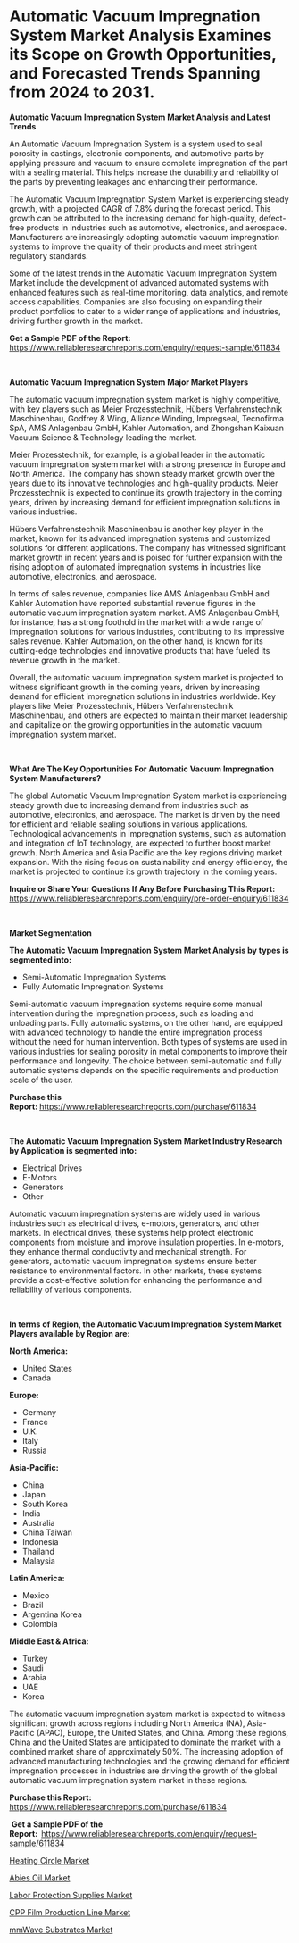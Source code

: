 <p><h1>Automatic Vacuum Impregnation System Market Analysis Examines its Scope on Growth Opportunities, and Forecasted Trends Spanning from 2024 to 2031.</h1></p><p><strong>Automatic Vacuum Impregnation System Market Analysis and Latest Trends</strong></p>
<p><p>An Automatic Vacuum Impregnation System is a system used to seal porosity in castings, electronic components, and automotive parts by applying pressure and vacuum to ensure complete impregnation of the part with a sealing material. This helps increase the durability and reliability of the parts by preventing leakages and enhancing their performance.</p><p>The Automatic Vacuum Impregnation System Market is experiencing steady growth, with a projected CAGR of 7.8% during the forecast period. This growth can be attributed to the increasing demand for high-quality, defect-free products in industries such as automotive, electronics, and aerospace. Manufacturers are increasingly adopting automatic vacuum impregnation systems to improve the quality of their products and meet stringent regulatory standards.</p><p>Some of the latest trends in the Automatic Vacuum Impregnation System Market include the development of advanced automated systems with enhanced features such as real-time monitoring, data analytics, and remote access capabilities. Companies are also focusing on expanding their product portfolios to cater to a wider range of applications and industries, driving further growth in the market.</p></p>
<p><strong>Get a Sample PDF of the Report:&nbsp;</strong> <a href="https://www.reliableresearchreports.com/enquiry/request-sample/611834">https://www.reliableresearchreports.com/enquiry/request-sample/611834</a></p>
<p>&nbsp;</p>
<p><strong>Automatic Vacuum Impregnation System Major Market Players</strong></p>
<p><p>The automatic vacuum impregnation system market is highly competitive, with key players such as Meier Prozesstechnik, Hübers Verfahrenstechnik Maschinenbau, Godfrey & Wing, Alliance Winding, Impregseal, Tecnofirma SpA, AMS Anlagenbau GmbH, Kahler Automation, and Zhongshan Kaixuan Vacuum Science & Technology leading the market.</p><p>Meier Prozesstechnik, for example, is a global leader in the automatic vacuum impregnation system market with a strong presence in Europe and North America. The company has shown steady market growth over the years due to its innovative technologies and high-quality products. Meier Prozesstechnik is expected to continue its growth trajectory in the coming years, driven by increasing demand for efficient impregnation solutions in various industries.</p><p>Hübers Verfahrenstechnik Maschinenbau is another key player in the market, known for its advanced impregnation systems and customized solutions for different applications. The company has witnessed significant market growth in recent years and is poised for further expansion with the rising adoption of automated impregnation systems in industries like automotive, electronics, and aerospace.</p><p>In terms of sales revenue, companies like AMS Anlagenbau GmbH and Kahler Automation have reported substantial revenue figures in the automatic vacuum impregnation system market. AMS Anlagenbau GmbH, for instance, has a strong foothold in the market with a wide range of impregnation solutions for various industries, contributing to its impressive sales revenue. Kahler Automation, on the other hand, is known for its cutting-edge technologies and innovative products that have fueled its revenue growth in the market.</p><p>Overall, the automatic vacuum impregnation system market is projected to witness significant growth in the coming years, driven by increasing demand for efficient impregnation solutions in industries worldwide. Key players like Meier Prozesstechnik, Hübers Verfahrenstechnik Maschinenbau, and others are expected to maintain their market leadership and capitalize on the growing opportunities in the automatic vacuum impregnation system market.</p></p>
<p>&nbsp;</p>
<p><strong>What Are The Key Opportunities For Automatic Vacuum Impregnation System Manufacturers?</strong></p>
<p><p>The global Automatic Vacuum Impregnation System market is experiencing steady growth due to increasing demand from industries such as automotive, electronics, and aerospace. The market is driven by the need for efficient and reliable sealing solutions in various applications. Technological advancements in impregnation systems, such as automation and integration of IoT technology, are expected to further boost market growth. North America and Asia Pacific are the key regions driving market expansion. With the rising focus on sustainability and energy efficiency, the market is projected to continue its growth trajectory in the coming years.</p></p>
<p><strong>Inquire or Share Your Questions If Any Before Purchasing This Report:</strong> <a href="https://www.reliableresearchreports.com/enquiry/pre-order-enquiry/611834">https://www.reliableresearchreports.com/enquiry/pre-order-enquiry/611834</a></p>
<p>&nbsp;</p>
<p><strong>Market Segmentation</strong></p>
<p><strong>The Automatic Vacuum Impregnation System Market Analysis by types is segmented into:</strong></p>
<p><ul><li>Semi-Automatic Impregnation Systems</li><li>Fully Automatic Impregnation Systems</li></ul></p>
<p><p>Semi-automatic vacuum impregnation systems require some manual intervention during the impregnation process, such as loading and unloading parts. Fully automatic systems, on the other hand, are equipped with advanced technology to handle the entire impregnation process without the need for human intervention. Both types of systems are used in various industries for sealing porosity in metal components to improve their performance and longevity. The choice between semi-automatic and fully automatic systems depends on the specific requirements and production scale of the user.</p></p>
<p><strong>Purchase this Report:&nbsp;</strong><a href="https://www.reliableresearchreports.com/purchase/611834">https://www.reliableresearchreports.com/purchase/611834</a></p>
<p>&nbsp;</p>
<p><strong>The Automatic Vacuum Impregnation System Market Industry Research by Application is segmented into:</strong></p>
<p><ul><li>Electrical Drives</li><li>E-Motors</li><li>Generators</li><li>Other</li></ul></p>
<p><p>Automatic vacuum impregnation systems are widely used in various industries such as electrical drives, e-motors, generators, and other markets. In electrical drives, these systems help protect electronic components from moisture and improve insulation properties. In e-motors, they enhance thermal conductivity and mechanical strength. For generators, automatic vacuum impregnation systems ensure better resistance to environmental factors. In other markets, these systems provide a cost-effective solution for enhancing the performance and reliability of various components.</p></p>
<p>&nbsp;</p>
<p><strong>In terms of Region, the Automatic Vacuum Impregnation System Market Players available by Region are:</strong></p>
<p>
    <p> <strong> North America: </strong>
        <ul>
            <li>United States</li>
            <li>Canada</li>
        </ul>
        </p> 
    <p> <strong> Europe: </strong>
        <ul>
            <li>Germany</li>
            <li>France</li>
            <li>U.K.</li>
            <li>Italy</li>
            <li>Russia</li>
        </ul>
        </p> 
    <p> <strong> Asia-Pacific: </strong>
        <ul>
            <li>China</li>
            <li>Japan</li>
            <li>South Korea</li>
            <li>India</li>
            <li>Australia</li>
            <li>China Taiwan</li>
            <li>Indonesia</li>
            <li>Thailand</li>
            <li>Malaysia</li>
        </ul>
        </p> 
    <p> <strong> Latin America: </strong>
        <ul>
            <li>Mexico</li>
            <li>Brazil</li>
            <li>Argentina Korea</li>
            <li>Colombia</li>
        </ul>
        </p> 
    <p> <strong> Middle East & Africa: </strong>
        <ul>
            <li>Turkey</li>
            <li>Saudi</li>
            <li>Arabia</li>
            <li>UAE</li>
            <li>Korea</li>
        </ul>
    </p>
    </p>
<p><p>The automatic vacuum impregnation system market is expected to witness significant growth across regions including North America (NA), Asia-Pacific (APAC), Europe, the United States, and China. Among these regions, China and the United States are anticipated to dominate the market with a combined market share of approximately 50%. The increasing adoption of advanced manufacturing technologies and the growing demand for efficient impregnation processes in industries are driving the growth of the global automatic vacuum impregnation system market in these regions.</p></p>
<p><strong>Purchase this Report: </strong><a href="https://www.reliableresearchreports.com/purchase/611834">https://www.reliableresearchreports.com/purchase/611834</a></p>
<p>&nbsp;<strong>Get a Sample PDF of the Report:&nbsp;&nbsp;</strong><a href="https://www.reliableresearchreports.com/enquiry/request-sample/611834">https://www.reliableresearchreports.com/enquiry/request-sample/611834</a></p>
<p><strong></strong></p>
<p><p><a href="https://medium.com/@ginawindler1/heating-circle-market-outlook-industry-overview-and-forecast-2024-to-2031-04a8e1ca6b45">Heating Circle Market</a></p><p><a href="https://medium.com/@ginawindler1/abies-oil-market-size-reveals-the-best-marketing-channels-in-global-industry-94e5d05c2de8">Abies Oil Market</a></p><p><a href="https://medium.com/@ginawindler1/labor-protection-supplies-market-size-and-market-trends-complete-industry-overview-2024-to-2031-6e9903c781df">Labor Protection Supplies Market</a></p><p><a href="https://github.com/mancsybtousav/Market-Research-Report-List-1/blob/main/cpp-film-production-line-market.md">CPP Film Production Line Market</a></p><p><a href="https://github.com/josesg55/Market-Research-Report-List-1/blob/main/mmwave-substrates-market.md">mmWave Substrates Market</a></p></p>